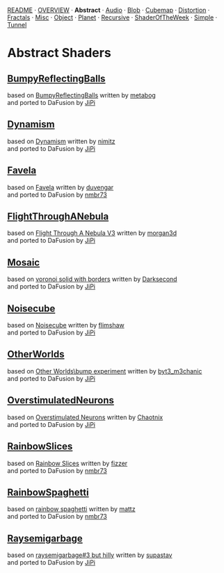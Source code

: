 
  <!--                                                             -->
  <!--           THIS IS AN AUTOMATICALLY GENERATED FILE           -->
  <!--                                                             -->
  <!--                  D O   N O T   E D I T ! ! !                -->
  <!--                                                             -->
  <!--  ALL CHANGES WILL BE OVERWRITTEN WITHOUT ANY FURTHER NOTICE -->
  <!--                                                             -->


[README](../README.md) · [OVERVIEW](../OVERVIEW.md) · **Abstract** · [Audio](../Audio/README.md) · [Blob](../Blob/README.md) · [Cubemap](../Cubemap/README.md) · [Distortion](../Distortion/README.md) · [Fractals](../Fractals/README.md) · [Misc](../Misc/README.md) · [Object](../Object/README.md) · [Planet](../Planet/README.md) · [Recursive](../Recursive/README.md) · [ShaderOfTheWeek](../ShaderOfTheWeek/README.md) · [Simple](../Simple/README.md) · [Tunnel](../Tunnel/README.md)

# Abstract Shaders

## **[BumpyReflectingBalls](BumpyReflectingBalls.md)**
based on [BumpyReflectingBalls](https://www.shadertoy.com/view/ltsXDB) written by [metabog](https://www.shadertoy.com/user/metabog)<br />and ported to DaFusion by [JiPi](../../Site/Profiles/JiPi.md)

## **[Dynamism](Dynamism.md)**
based on [Dynamism](https://www.shadertoy.com/view/MtKSWW) written by [nimitz](https://www.shadertoy.com/user/nimitz)<br />and ported to DaFusion by [JiPi](../../Site/Profiles/JiPi.md)

## **[Favela](Favela.md)**
based on [Favela](https://www.shadertoy.com/view/ldGcDh) written by [duvengar](https://www.shadertoy.com/user/duvengar)<br />and ported to DaFusion by [nmbr73](../../Site/Profiles/nmbr73.md)

## **[FlightThroughANebula](FlightThroughANebula.md)**
based on [Flight Through A Nebula V3](https://www.shadertoy.com/view/tsK3Rd) written by [morgan3d](https://www.shadertoy.com/user/morgan3d)<br />and ported to DaFusion by [JiPi](../../Site/Profiles/JiPi.md)

## **[Mosaic](Mosaic.md)**
based on [voronoi solid with borders](https://www.shadertoy.com/view/XtySRc) written by [Darksecond](https://www.shadertoy.com/user/Darksecond)<br />and ported to DaFusion by [JiPi](../../Site/Profiles/JiPi.md)

## **[Noisecube](Noisecube.md)**
based on [Noisecube](https://www.shadertoy.com/view/4sGBD1) written by [flimshaw](https://www.shadertoy.com/user/flimshaw)<br />and ported to DaFusion by [JiPi](../../Site/Profiles/JiPi.md)

## **[OtherWorlds](OtherWorlds.md)**
based on [Other Worlds\bump experiment](https://www.shadertoy.com/view/Ns2XzR) written by [byt3_m3chanic](https://www.shadertoy.com/user/byt3_m3chanic)<br />and ported to DaFusion by [JiPi](../../Site/Profiles/JiPi.md)

## **[OverstimulatedNeurons](OverstimulatedNeurons.md)**
based on [Overstimulated Neurons](https://www.shadertoy.com/view/NdlSD8) written by [Chaotnix](https://www.shadertoy.com/user/Chaotnix)<br />and ported to DaFusion by [JiPi](../../Site/Profiles/JiPi.md)

## **[RainbowSlices](RainbowSlices.md)**
based on [Rainbow Slices](https://www.shadertoy.com/view/XdsGD4) written by [fizzer](https://www.shadertoy.com/user/fizzer)<br />and ported to DaFusion by [nmbr73](../../Site/Profiles/nmbr73.md)

## **[RainbowSpaghetti](RainbowSpaghetti.md)**
based on [rainbow spaghetti](https://www.shadertoy.com/view/lsjGRV) written by [mattz](https://www.shadertoy.com/user/mattz)<br />and ported to DaFusion by [nmbr73](../../Site/Profiles/nmbr73.md)

## **[Raysemigarbage](Raysemigarbage.md)**
based on [raysemigarbage#3 but hilly](https://www.shadertoy.com/view/3tdSW8) written by [supastav](https://www.shadertoy.com/user/supastav)<br />and ported to DaFusion by [JiPi](../../Site/Profiles/JiPi.md)


